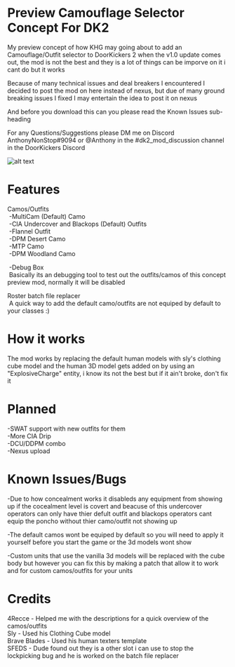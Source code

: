 # Preview Camouflage Selector Concept For DK2

My preview concept of how KHG may going about to add an Camouflage/Outfit selector to DoorKickers 2 when the v1.0 update comes out, the mod is not the best and they is a lot of things can be imporve on it i cant do but it works 

Because of many technical issues and deal breakers I encountered I decided to post the mod on here instead of nexus, but due of many ground breaking issues I fixed I may entertain the idea to post it on nexus

And before you download this can you please read the Known Issues sub-heading

For any Questions/Suggestions please DM me on Discord AnthonyNonStop#9094 or @Anthony in the #dk2_mod_discussion channel in the DoorKickers Discord

![alt text](https://github.com/AnthonyNonStop/Camouflage-Selector-Concept/blob/master/.GitHub%20Read%20Me%20Photos%20Files/read_me_pic.png)
# Features

Camos/Outfits <br /> 
&nbsp;-MultiCam (Default) Camo <br />
&nbsp;-CIA Undercover and Blackops (Default) Outfits<br />
&nbsp;-Flannel Outfit <br />
&nbsp;-DPM Desert Camo<br />
&nbsp;-MTP Camo<br />
&nbsp;-DPM Woodland Camo<br />

&nbsp;-Debug Box <br />
  &nbsp;Basically its an debugging tool to test out the outfits/camos of this concept preview mod, normally it will be disabled

Roster batch file replacer <br />
  &nbsp;A quick way to add the default camo/outfits are not equiped by default to your classes :)

# How it works
The mod works by replacing the default human models with sly's clothing cube model and the human 3D model gets added on by using an "ExplosiveCharge" entity, i know its not the best but if it ain't broke, don't fix it

# Planned
-SWAT support with new outfits for them <br />
-More CIA Drip<br />
-DCU/DDPM combo<br />
-Nexus upload<br />

# Known Issues/Bugs

-Due to how concealment works it disableds any equipment from showing up if the cocealment level is covert and beacuse of this undercover operators can only have thier defult outfit and blackops operators cant equip the poncho without thier camo/outfit not showing up

-The default camos wont be equiped by default so you will need to apply it yourself before you start the game or the 3d models wont show

-Custom units that use the vanilla 3d models will be replaced with the cube body but however you can fix this by making a patch that allow it to work and for custom camos/outfits for your units

# Credits

4Recce - Helped me with the descriptions for a quick overview of the camos/outfits <br />
Sly - Used his Clothing Cube model <br />
Brave Blades - Used his human texters template <br />
SFEDS - Dude found out they is a other slot i can use to stop the lockpicking bug and he is worked on the batch file replacer <br />
